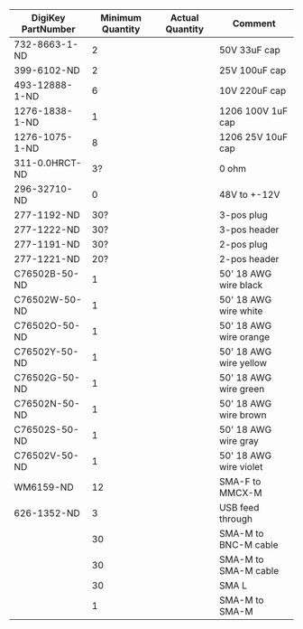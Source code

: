 |DigiKey PartNumber|Minimum Quantity|Actual Quantity|Comment                   |
|------------------|----------------|---------------|--------------------------|
|     732-8663-1-ND|               2|              |              50V 33uF cap|
|       399-6102-ND|               2|              |             25V 100uF cap|
|    493-12888-1-ND|               6|              |             10V 220uF cap|
|    1276-1838-1-ND|               1|              |         1206 100V 1uF cap|
|    1276-1075-1-ND|               8|              |         1206 25V 10uF cap|
|    311-0.0HRCT-ND|              3?|              |                     0 ohm|
|      296-32710-ND|               0|              |              48V to +-12V|
|       277-1192-ND|             30?|              |                3-pos plug|
|       277-1222-ND|             30?|              |              3-pos header|
|       277-1191-ND|             30?|              |                2-pos plug|
|       277-1221-ND|             20?|              |              2-pos header|
|     C76502B-50-ND|               1|              |     50' 18 AWG wire black|
|     C76502W-50-ND|               1|              |     50' 18 AWG wire white|
|     C76502O-50-ND|               1|              |    50' 18 AWG wire orange|
|     C76502Y-50-ND|               1|              |    50' 18 AWG wire yellow|
|     C76502G-50-ND|               1|              |     50' 18 AWG wire green|
|     C76502N-50-ND|               1|              |     50' 18 AWG wire brown|
|     C76502S-50-ND|               1|              |      50' 18 AWG wire gray|
|     C76502V-50-ND|               1|              |    50' 18 AWG wire violet|
|         WM6159-ND|              12|              |           SMA-F to MMCX-M|
|       626-1352-ND|               3|              |          USB feed through|
|            <TODO>|              30|              |      SMA-M to BNC-M cable|
|            <TODO>|              30|              |      SMA-M to SMA-M cable|
|            <TODO>|              30|              |                     SMA L|
|            <TODO>|               1|              |            SMA-M to SMA-M|
